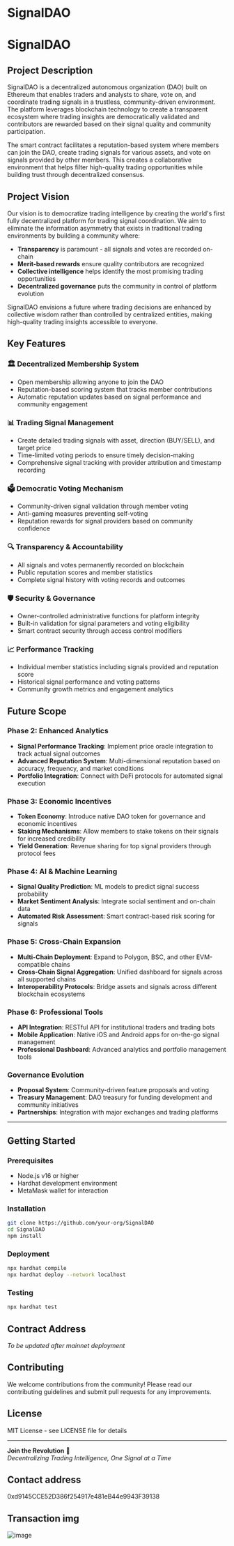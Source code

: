 # SignalDAO
# SignalDAO

## Project Description

SignalDAO is a decentralized autonomous organization (DAO) built on Ethereum that enables traders and analysts to share, vote on, and coordinate trading signals in a trustless, community-driven environment. The platform leverages blockchain technology to create a transparent ecosystem where trading insights are democratically validated and contributors are rewarded based on their signal quality and community participation.

The smart contract facilitates a reputation-based system where members can join the DAO, create trading signals for various assets, and vote on signals provided by other members. This creates a collaborative environment that helps filter high-quality trading opportunities while building trust through decentralized consensus.

## Project Vision

Our vision is to democratize trading intelligence by creating the world's first fully decentralized platform for trading signal coordination. We aim to eliminate the information asymmetry that exists in traditional trading environments by building a community where:

- **Transparency** is paramount - all signals and votes are recorded on-chain
- **Merit-based rewards** ensure quality contributors are recognized
- **Collective intelligence** helps identify the most promising trading opportunities
- **Decentralized governance** puts the community in control of platform evolution

SignalDAO envisions a future where trading decisions are enhanced by collective wisdom rather than controlled by centralized entities, making high-quality trading insights accessible to everyone.

## Key Features

### 🏛️ **Decentralized Membership System**
- Open membership allowing anyone to join the DAO
- Reputation-based scoring system that tracks member contributions
- Automatic reputation updates based on signal performance and community engagement

### 📊 **Trading Signal Management**
- Create detailed trading signals with asset, direction (BUY/SELL), and target price
- Time-limited voting periods to ensure timely decision-making
- Comprehensive signal tracking with provider attribution and timestamp recording

### 🗳️ **Democratic Voting Mechanism**
- Community-driven signal validation through member voting
- Anti-gaming measures preventing self-voting
- Reputation rewards for signal providers based on community confidence

### 🔍 **Transparency & Accountability**
- All signals and votes permanently recorded on blockchain
- Public reputation scores and member statistics
- Complete signal history with voting records and outcomes

### 🛡️ **Security & Governance**
- Owner-controlled administrative functions for platform integrity
- Built-in validation for signal parameters and voting eligibility
- Smart contract security through access control modifiers

### 📈 **Performance Tracking**
- Individual member statistics including signals provided and reputation score
- Historical signal performance and voting patterns
- Community growth metrics and engagement analytics

## Future Scope

### Phase 2: Enhanced Analytics
- **Signal Performance Tracking**: Implement price oracle integration to track actual signal outcomes
- **Advanced Reputation System**: Multi-dimensional reputation based on accuracy, frequency, and market conditions
- **Portfolio Integration**: Connect with DeFi protocols for automated signal execution

### Phase 3: Economic Incentives
- **Token Economy**: Introduce native DAO token for governance and economic incentives
- **Staking Mechanisms**: Allow members to stake tokens on their signals for increased credibility
- **Yield Generation**: Revenue sharing for top signal providers through protocol fees

### Phase 4: AI & Machine Learning
- **Signal Quality Prediction**: ML models to predict signal success probability
- **Market Sentiment Analysis**: Integrate social sentiment and on-chain data
- **Automated Risk Assessment**: Smart contract-based risk scoring for signals

### Phase 5: Cross-Chain Expansion
- **Multi-Chain Deployment**: Expand to Polygon, BSC, and other EVM-compatible chains
- **Cross-Chain Signal Aggregation**: Unified dashboard for signals across all supported chains
- **Interoperability Protocols**: Bridge assets and signals across different blockchain ecosystems

### Phase 6: Professional Tools
- **API Integration**: RESTful API for institutional traders and trading bots
- **Mobile Application**: Native iOS and Android apps for on-the-go signal management
- **Professional Dashboard**: Advanced analytics and portfolio management tools

### Governance Evolution
- **Proposal System**: Community-driven feature proposals and voting
- **Treasury Management**: DAO treasury for funding development and community initiatives
- **Partnerships**: Integration with major exchanges and trading platforms

---

## Getting Started

### Prerequisites
- Node.js v16 or higher
- Hardhat development environment
- MetaMask wallet for interaction

### Installation
```bash
git clone https://github.com/your-org/SignalDAO
cd SignalDAO
npm install
```

### Deployment
```bash
npx hardhat compile
npx hardhat deploy --network localhost
```

### Testing
```bash
npx hardhat test
```

## Contract Address
*To be updated after mainnet deployment*

## Contributing
We welcome contributions from the community! Please read our contributing guidelines and submit pull requests for any improvements.

## License
MIT License - see LICENSE file for details

---

**Join the Revolution** 🚀  
*Decentralizing Trading Intelligence, One Signal at a Time*

## Contact address
0xd9145CCE52D386f254917e481eB44e9943F39138

## Transaction img
![image](https://github.com/user-attachments/assets/069f98f5-ba07-46c8-8d29-5f991f8e5caa)

